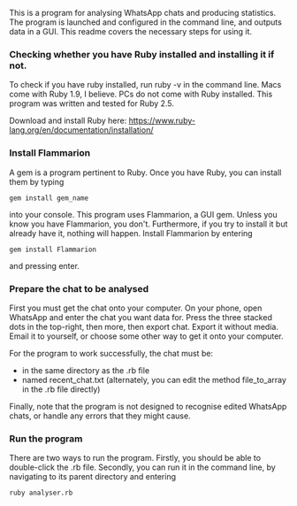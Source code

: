 This is a program for analysing WhatsApp chats and producing statistics. The program is launched and configured in the command line, and outputs data in a GUI. This readme covers the necessary steps for using it.

### Checking whether you have Ruby installed and installing it if not. ###

To check if you have ruby installed, run ruby -v in the command line. Macs come with Ruby 1.9, I believe. PCs do not come with Ruby installed. This program was written and tested for Ruby 2.5.

Download and install Ruby here: 
https://www.ruby-lang.org/en/documentation/installation/


### Install Flammarion ###

A gem is a program pertinent to Ruby. Once you have Ruby, you can install them by typing

	gem install gem_name

into your console. This program uses Flammarion, a GUI gem. Unless you know you have Flammarion, you don't. Furthermore, if you try to install it but already have it, nothing will happen. Install Flammarion by entering

	gem install Flammarion

and pressing enter. 


### Prepare the chat to be analysed ###

First you must get the chat onto your computer. On your phone, open WhatsApp and enter the chat you want data for. Press the three stacked dots in the top-right, then more, then export chat. Export it without media. Email it to yourself, or choose some other way to get it onto your computer.

For the program to work successfully, the chat must be:
- in the same directory as the .rb file
- named recent_chat.txt (alternately, you can edit the method file_to_array in the .rb file directly)

Finally, note that the program is not designed to recognise edited WhatsApp chats, or handle any errors that they might cause. 


### Run the program ###

There are two ways to run the program. Firstly, you should be able to double-click the .rb file. Secondly, you can run it in the command line, by navigating to its parent directory and entering

	ruby analyser.rb 
